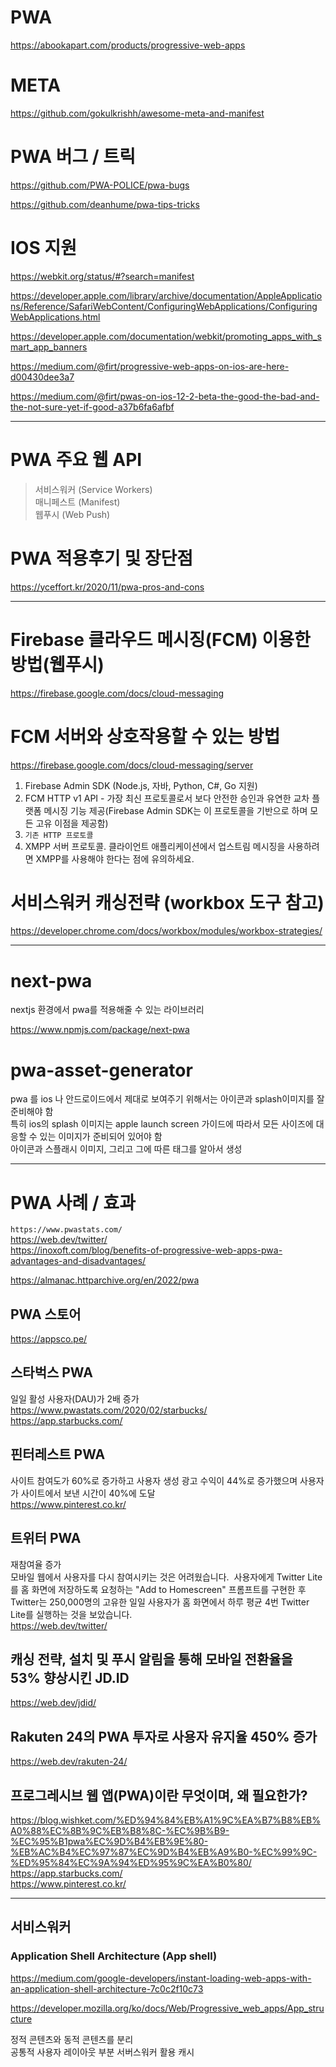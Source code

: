 # PWA

https://abookapart.com/products/progressive-web-apps

# META

https://github.com/gokulkrishh/awesome-meta-and-manifest

# PWA 버그 / 트릭

https://github.com/PWA-POLICE/pwa-bugs

https://github.com/deanhume/pwa-tips-tricks

# IOS 지원

https://webkit.org/status/#?search=manifest

https://developer.apple.com/library/archive/documentation/AppleApplications/Reference/SafariWebContent/ConfiguringWebApplications/ConfiguringWebApplications.html

https://developer.apple.com/documentation/webkit/promoting_apps_with_smart_app_banners

https://medium.com/@firt/progressive-web-apps-on-ios-are-here-d00430dee3a7

https://medium.com/@firt/pwas-on-ios-12-2-beta-the-good-the-bad-and-the-not-sure-yet-if-good-a37b6fa6afbf

---

# PWA 주요 웹 API

> 서비스워커 (Service Workers)  
> 매니페스트 (Manifest)  
> 웹푸시 (Web Push)

# PWA 적용후기 및 장단점

https://yceffort.kr/2020/11/pwa-pros-and-cons

---

# Firebase 클라우드 메시징(FCM) 이용한 방법(웹푸시)

https://firebase.google.com/docs/cloud-messaging

# FCM 서버와 상호작용할 수 있는 방법

https://firebase.google.com/docs/cloud-messaging/server

1. Firebase Admin SDK (Node.js, 자바, Python, C#, Go 지원)
2. FCM HTTP v1 API - 가장 최신 프로토콜로서 보다 안전한 승인과 유연한 교차 플랫폼 메시징 기능 제공(Firebase Admin SDK는 이 프로토콜을 기반으로 하며 모든 고유 이점을 제공함)
3. `기존 HTTP 프로토콜`
4. XMPP 서버 프로토콜. 클라이언트 애플리케이션에서 업스트림 메시징을 사용하려면 XMPP를 사용해야 한다는 점에 유의하세요.

# 서비스워커 캐싱전략 (workbox 도구 참고)

https://developer.chrome.com/docs/workbox/modules/workbox-strategies/

---

# next-pwa

nextjs 환경에서 pwa를 적용해줄 수 있는 라이브러리

https://www.npmjs.com/package/next-pwa

# pwa-asset-generator

pwa 를 ios 나 안드로이드에서 제대로 보여주기 위해서는 아이콘과 splash이미지를 잘 준비해야 함  
특히 ios의 splash 이미지는 apple launch screen 가이드에 따라서 모든 사이즈에 대응할 수 있는 이미지가 준비되어 있어야 함  
아이콘과 스플래시 이미지, 그리고 그에 따른 태그를 알아서 생성

---

# PWA 사례 / 효과

`https://www.pwastats.com/`  
https://web.dev/twitter/  
https://inoxoft.com/blog/benefits-of-progressive-web-apps-pwa-advantages-and-disadvantages/

https://almanac.httparchive.org/en/2022/pwa

## PWA 스토어

https://appsco.pe/

## 스타벅스 PWA

일일 활성 사용자(DAU)가 2배 증가  
https://www.pwastats.com/2020/02/starbucks/  
https://app.starbucks.com/

## 핀터레스트 PWA

사이트 참여도가 60%로 증가하고 사용자 생성 광고 수익이 44%로 증가했으며 사용자가 사이트에서 보낸 시간이 40%에 도달  
https://www.pinterest.co.kr/

## 트위터 PWA

재참여율 증가  
모바일 웹에서 사용자를 다시 참여시키는 것은 어려웠습니다. 
사용자에게 Twitter Lite를 홈 화면에 저장하도록 요청하는 "Add to Homescreen" 프롬프트를 구현한 후  
Twitter는 250,000명의 고유한 일일 사용자가 홈 화면에서 하루 평균 4번 Twitter Lite를 실행하는 것을 보았습니다.  
https://web.dev/twitter/

## 캐싱 전략, 설치 및 푸시 알림을 통해 모바일 전환율을 53% 향상시킨 JD.ID

https://web.dev/jdid/

## Rakuten 24의 PWA 투자로 사용자 유지율 450% 증가

https://web.dev/rakuten-24/

## 프로그레시브 웹 앱(PWA)이란 무엇이며, 왜 필요한가?

https://blog.wishket.com/%ED%94%84%EB%A1%9C%EA%B7%B8%EB%A0%88%EC%8B%9C%EB%B8%8C-%EC%9B%B9-%EC%95%B1pwa%EC%9D%B4%EB%9E%80-%EB%AC%B4%EC%97%87%EC%9D%B4%EB%A9%B0-%EC%99%9C-%ED%95%84%EC%9A%94%ED%95%9C%EA%B0%80/  
https://app.starbucks.com/  
https://www.pinterest.co.kr/

---

## 서비스워커

### Application Shell Architecture (App shell)

https://medium.com/google-developers/instant-loading-web-apps-with-an-application-shell-architecture-7c0c2f10c73

https://developer.mozilla.org/ko/docs/Web/Progressive_web_apps/App_structure

정적 콘텐츠와 동적 콘텐츠를 분리  
공통적 사용자 레이아웃 부분 서버스워커 활용 캐시
